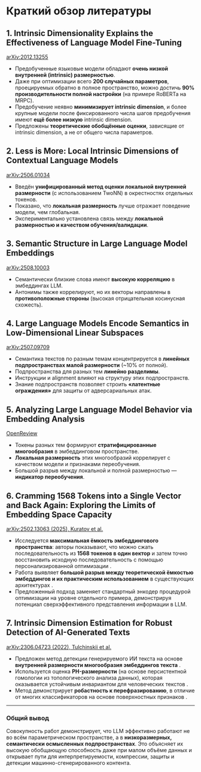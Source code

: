 # Краткий обзор литературы

## 1. **Intrinsic Dimensionality Explains the Effectiveness of Language Model Fine-Tuning**
[arXiv:2012.13255](https://arxiv.org/abs/2012.13255)
- Предобученные языковые модели обладают **очень низкой внутренней (intrinsic) размерностью**.
- Даже при оптимизации всего **200 случайных параметров**, проецируемых обратно в полное пространство, можно достичь **90% производительности полной настройки** (на примере RoBERTa на MRPC).
- Предобучение неявно **минимизирует intrinsic dimension**, и более крупные модели после фиксированного числа шагов предобучения имеют **ещё более низкую** intrinsic dimension.
- Предложены **теоретические обобщённые оценки**, зависящие от intrinsic dimension, а не от общего числа параметров.

## 2. **Less is More: Local Intrinsic Dimensions of Contextual Language Models**
[arXiv:2506.01034](https://arxiv.org/pdf/2506.01034)
- Введён **унифицированный метод оценки локальной внутренней размерности** (с использованием TwoNN) в окрестностях отдельных токенов.
- Показано, что **локальная размерность** лучше отражает поведение модели, чем глобальная.
- Экспериментально установлена связь между **локальной размерностью и качеством обучения/валидации**.

## 3. **Semantic Structure in Large Language Model Embeddings**
[arXiv:2508.10003](https://arxiv.org/pdf/2508.10003)
- Семантически близкие слова имеют **высокую корреляцию** в эмбеддингах LLM.
- Антонимы также коррелируют, но их векторы направлены в **противоположные стороны** (высокая отрицательная косинусная схожесть).

## 4. **Large Language Models Encode Semantics in Low-Dimensional Linear Subspaces**
[arXiv:2507.09709](https://arxiv.org/pdf/2507.09709)
- Семантика текстов по разным темам концентрируется в **линейных подпространствах малой размерности** (~10% от полной).
- Подпространства для разных тем **линейно разделимы**.
- Инструкции и alignment влияют на структуру этих подпространств.
- Знание подпространств позволяет строить **«латентные ограждения»** для защиты от адверсариальных атак.

## 5. **Analyzing Large Language Model Behavior via Embedding Analysis**
[OpenReview](https://openreview.net/pdf?id=mIWiqZOAtu)
- Токены разных тем формируют **стратифицированные многообразия** в эмбеддинговом пространстве.
- **Локальная размерность** этих многообразий коррелирует с качеством модели и признаками переобучения.
- Большой разрыв между локальной и полной размерностью — **индикатор переобучения**.

## 6. **Cramming 1568 Tokens into a Single Vector and Back Again: Exploring the Limits of Embedding Space Capacity**
[arXiv:2502.13063 (2025), Kuratov et al.](https://arxiv.org/pdf/2502.13063)
- Исследуется **максимальная ёмкость эмбеддингового пространства**: авторы показывают, что можно сжать последовательность из **1568 токенов в один вектор** и затем точно восстановить исходную последовательность с помощью персонализированной оптимизации .
- Работа выявляет **большой разрыв между теоретической ёмкостью эмбеддингов и их практическим использованием** в существующих архитектурах .
- Предложенный подход заменяет стандартный энкодер процедурой оптимизации на уровне отдельного примера, демонстрируя потенциал сверхэффективного представления информации в LLM.

## 7. **Intrinsic Dimension Estimation for Robust Detection of AI-Generated Texts**
[arXiv:2306.04723 (2022), Tulchinskii et al.](https://arxiv.org/pdf/2306.04723)
- Предложен метод детекции генерируемого ИИ текста на основе **внутренней размерности многообразия эмбеддингов текста** .
- Используется оценка **PH-размерности** (на основе персистентной гомологии из топологического анализа данных), которая оказывается устойчивым инвариантом для человеческих текстов .
- Метод демонстрирует **робастность к перефразированию**, в отличие от многих классификаторов на основе поверхностных признаков .

---

### Общий вывод
Совокупность работ демонстрирует, что LLM эффективно работают не во всём параметрическом пространстве, а в **низкоразмерных, семантически осмысленных подпространствах**. Это объясняет их высокую обобщающую способность даже при малом объёме данных и открывает пути для интерпретируемости, компрессии, защиты и детекции машинно-сгенерированного контента.
